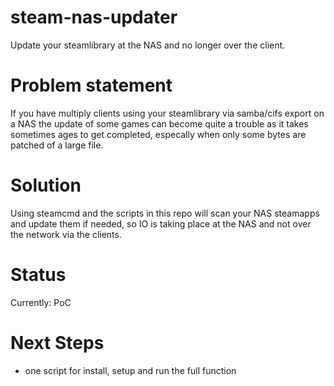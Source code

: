 # steam-nas-updater
Update your steamlibrary at the NAS and no longer over the client.

# Problem statement
If you have multiply clients using your steamlibrary via samba/cifs export on a NAS the update of some games can become quite a trouble as it takes sometimes ages to get completed, especally when only some bytes are patched of a large file.

# Solution
Using steamcmd and the scripts in this repo will scan your NAS steamapps and update them if needed, so IO is taking place at the NAS and not over the network via the clients.

# Status
Currently: PoC 

# Next Steps
- one script for install, setup and run the full function
